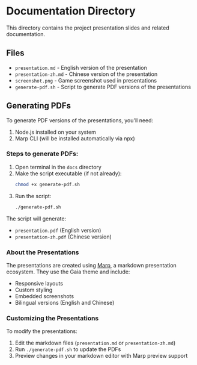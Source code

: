 # Documentation Directory

This directory contains the project presentation slides and related documentation.

## Files

- `presentation.md` - English version of the presentation
- `presentation-zh.md` - Chinese version of the presentation
- `screenshot.png` - Game screenshot used in presentations
- `generate-pdf.sh` - Script to generate PDF versions of the presentations

## Generating PDFs

To generate PDF versions of the presentations, you'll need:

1. Node.js installed on your system
2. Marp CLI (will be installed automatically via npx)

### Steps to generate PDFs:

1. Open terminal in the `docs` directory
2. Make the script executable (if not already):
   ```bash
   chmod +x generate-pdf.sh
   ```
3. Run the script:
   ```bash
   ./generate-pdf.sh
   ```

The script will generate:
- `presentation.pdf` (English version)
- `presentation-zh.pdf` (Chinese version)

### About the Presentations

The presentations are created using [Marp](https://marp.app/), a markdown presentation ecosystem. They use the Gaia theme and include:
- Responsive layouts
- Custom styling
- Embedded screenshots
- Bilingual versions (English and Chinese)

### Customizing the Presentations

To modify the presentations:
1. Edit the markdown files (`presentation.md` or `presentation-zh.md`)
2. Run `./generate-pdf.sh` to update the PDFs
3. Preview changes in your markdown editor with Marp preview support
